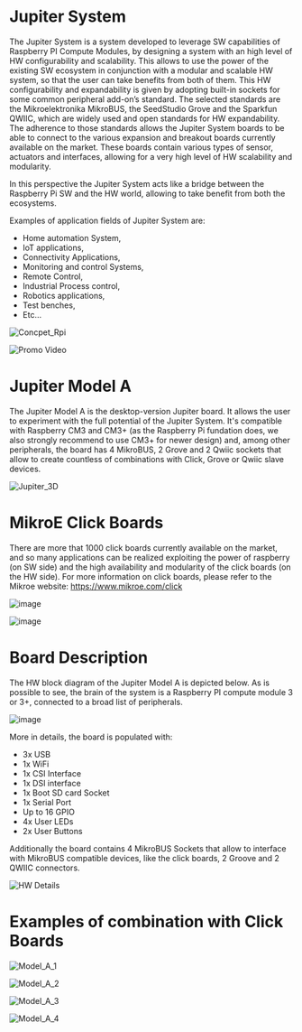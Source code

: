 # Jupiter System
The Jupiter System is a system developed to leverage SW capabilities of Raspberry PI Compute Modules, by designing a system with an high level of HW configurability and scalability. This allows to use the power of the existing SW ecosystem in conjunction with a modular and scalable HW system, so that the user can take benefits from both of them. This HW configurability and expandability is given by adopting built-in sockets for some common peripheral add-on’s standard. The selected standards are the Mikroelektronika MikroBUS, the SeedStudio Grove and the Sparkfun QWIIC, which are widely used and open standards for HW expandability. The adherence to those standards allows the Jupiter System boards to be able to connect to the various expansion and breakout boards currently available on the market. These boards contain various types of sensor, actuators and interfaces, allowing for a very high level of HW scalability and modularity.

In this perspective the Jupiter System acts like a bridge between the Raspberry Pi SW and the HW world, allowing to take benefit from both the ecosystems.

Examples of application fields of Jupiter System are:
- Home automation System,
- IoT applications,
- Connectivity Applications,
- Monitoring and control Systems,
- Remote Control,
- Industrial Process control,
- Robotics applications,
- Test benches,
- Etc…

![Concpet_Rpi](https://github.com/user-attachments/assets/4f50c7ee-99d1-4e0b-86d8-68531f1a7dc0)


![Promo Video](https://www.youtube.com/watch?v=70Tqia20eaI)

# Jupiter Model A
The Jupiter Model A is the desktop-version Jupiter board. It allows the user to experiment with the full potential of the Jupiter System. It's compatible with Raspberry CM3 and CM3+ (as the Raspberry Pi fundation does, we also strongly recommend to use CM3+ for newer design) and, among other peripherals, the board has 4 MikroBUS, 2 Grove and 2 Qwiic sockets that allow to create countless of combinations with Click, Grove or Qwiic slave devices.

![Jupiter_3D](https://github.com/user-attachments/assets/6269e6c5-bbda-419f-be29-fb92d93a21d0)

# MikroE Click Boards
There are more that 1000 click boards currently available on the market, and so many applications can be realized exploiting the power of raspberry (on SW side) and the high availability and modularity of the click boards (on the HW side).
For more information on click boards, please refer to the Mikroe website: https://www.mikroe.com/click

![image](https://github.com/user-attachments/assets/5eba9dcd-c13d-449b-9d62-1dbc29640541)

![image](https://github.com/user-attachments/assets/d2e5a5f8-2557-4627-ae3a-b3013fee6801)

# Board Description
The HW block diagram of the Jupiter Model A is depicted below. As is possible to see, the brain of the system is a Raspberry PI compute module 3 or 3+, connected to a broad list of peripherals. 

![image](https://github.com/user-attachments/assets/90d14afe-ce23-48c2-a1d1-a35c04a4e913)

More in details, the board is populated with:
-	3x USB
-	1x WiFi
-	1x CSI Interface
-	1x DSI interface
-	1x Boot SD card Socket
-	1x Serial Port
-	Up to 16 GPIO
-	4x User LEDs
-	2x User Buttons

Additionally the board contains 4 MikroBUS Sockets that allow to interface with MikroBUS compatible devices, like the click boards, 2 Groove and 2 QWIIC connectors.

![HW Details](https://github.com/user-attachments/assets/bb3d812f-4de0-4efc-9f18-a8bb5bc2406e)

# Examples of combination with Click Boards

![Model_A_1](https://github.com/user-attachments/assets/0e7b0a4b-f9dd-4f82-bbbb-bc93b9b51a1b)

![Model_A_2](https://github.com/user-attachments/assets/a3eb4d0b-5ce9-481d-ad64-b5e6420ba2ad)

![Model_A_3](https://github.com/user-attachments/assets/03590b59-1ddd-4aab-b274-70e4af47f841)

![Model_A_4](https://github.com/user-attachments/assets/a8c017a4-55c4-4226-9d34-a5bf99c5e708)
